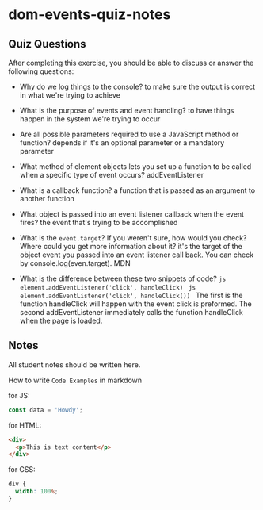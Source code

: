# dom-events-quiz-notes

## Quiz Questions

After completing this exercise, you should be able to discuss or answer the following questions:

- Why do we log things to the console?
  to make sure the output is correct in what we're trying to achieve

- What is the purpose of events and event handling?
  to have things happen in the system we're trying to occur

- Are all possible parameters required to use a JavaScript method or function?
  depends if it's an optional parameter or a mandatory parameter

- What method of element objects lets you set up a function to be called when a specific type of event occurs?
  addEventListener

- What is a callback function?
  a function that is passed as an argument to another function

- What object is passed into an event listener callback when the event fires?
  the event that's trying to be accomplished

- What is the `event.target`? If you weren't sure, how would you check? Where could you get more information about it?
  it's the target of the object event you passed into an event listener call back. You can check by console.log(even.target). MDN

- What is the difference between these two snippets of code?
  `js
    element.addEventListener('click', handleClick)
    `
  `js
    element.addEventListener('click', handleClick())
    `
  The first is the function handleClick will happen with the event click is preformed.
  The second addEventListener immediately calls the function handleClick when the page is loaded.

## Notes

All student notes should be written here.

How to write `Code Examples` in markdown

for JS:

```javascript
const data = 'Howdy';
```

for HTML:

```html
<div>
  <p>This is text content</p>
</div>
```

for CSS:

```css
div {
  width: 100%;
}
```
